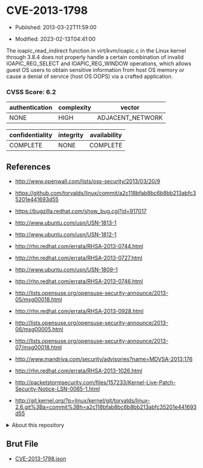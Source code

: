# CVE-2013-1798

- Published: 2013-03-22T11:59:00

- Modified: 2023-02-13T04:41:00

The ioapic_read_indirect function in virt/kvm/ioapic.c in the Linux kernel through 3.8.4 does not properly handle a certain combination of invalid IOAPIC_REG_SELECT and IOAPIC_REG_WINDOW operations, which allows guest OS users to obtain sensitive information from host OS memory or cause a denial of service (host OS OOPS) via a crafted application.

### CVSS Score: **6.2**

| authentication | complexity | vector |
| --- | --- | --- |
| NONE | HIGH | ADJACENT_NETWORK |

| confidentiality | integrity | availability |
| --- | --- | --- |
| COMPLETE | NONE | COMPLETE |

## References

* http://www.openwall.com/lists/oss-security/2013/03/20/9

* https://github.com/torvalds/linux/commit/a2c118bfab8bc6b8bb213abfc35201e441693d55

* https://bugzilla.redhat.com/show_bug.cgi?id=917017

* http://www.ubuntu.com/usn/USN-1813-1

* http://www.ubuntu.com/usn/USN-1812-1

* http://rhn.redhat.com/errata/RHSA-2013-0744.html

* http://rhn.redhat.com/errata/RHSA-2013-0727.html

* http://www.ubuntu.com/usn/USN-1809-1

* http://rhn.redhat.com/errata/RHSA-2013-0746.html

* http://lists.opensuse.org/opensuse-security-announce/2013-05/msg00018.html

* http://rhn.redhat.com/errata/RHSA-2013-0928.html

* http://lists.opensuse.org/opensuse-security-announce/2013-06/msg00005.html

* http://lists.opensuse.org/opensuse-security-announce/2013-07/msg00018.html

* http://www.mandriva.com/security/advisories?name=MDVSA-2013:176

* http://rhn.redhat.com/errata/RHSA-2013-1026.html

* http://packetstormsecurity.com/files/157233/Kernel-Live-Patch-Security-Notice-LSN-0065-1.html

* http://git.kernel.org/?p=linux/kernel/git/torvalds/linux-2.6.git%3Ba=commit%3Bh=a2c118bfab8bc6b8bb213abfc35201e441693d55

<details>
<summary>About this repository</summary> 

  This repository is part of the project [Live Hack CVE](https://github.com/Live-Hack-CVE). Main website can be found [www.live-hack.org](https://www.live-hack.org) 
  
  Made by [Sn0wAlice](https://github.com/Sn0wAlice) for the people that care about security and need to have a feed of the latest CVEs. Hope you enjoy it, don't forget to star the repo and follow me on [Twitter](https://twitter.com/Sn0wAlice) and [Github](https://github.com/Sn0wAlice). And that is my [personnal website](https://www.alice-snow.me/)

  - [Home Page](https://github.com/Live-Hack-CVE)
  - [Framework](https://github.com/Live-Hack-CVE/cve-framework)
  - [CVE database](https://github.com/Live-Hack-CVE/full_database)
  - [Changelog](https://github.com/Live-Hack-CVE/Changelog)
</details>

## Brut File

* [CVE-2013-1798.json](https://raw.githubusercontent.com/Live-Hack-CVE/full_database/main/cves/2013/CVE-2013-1798.json)

